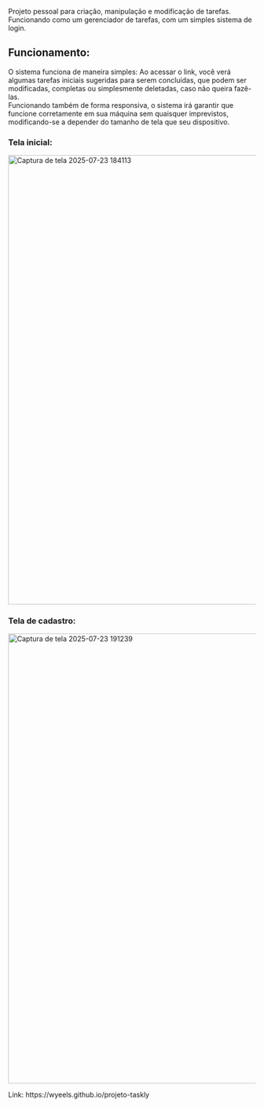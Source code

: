 <p>Projeto pessoal para criação, manipulação e modificação de tarefas. Funcionando como um gerenciador de tarefas, com um simples sistema de login.</p>

<h2>Funcionamento:</h2>
<p>O sistema funciona de maneira simples: Ao acessar o link, você verá algumas tarefas iniciais sugeridas para serem concluídas, que podem ser modificadas, completas ou simplesmente deletadas, caso não queira fazê-las. <br>
Funcionando também de forma responsiva, o sistema irá garantir que funcione corretamente em sua máquina sem quaisquer imprevistos, modificando-se a depender do tamanho de tela que seu dispositivo.<p>

<h3>Tela inicial:</h3>
<img width="1197" height="914" alt="Captura de tela 2025-07-23 184113" src="https://github.com/user-attachments/assets/d25e5c96-842a-45d9-8ed9-b814996136be" />

<h3>Tela de cadastro:</h3>
<img width="866" height="915" alt="Captura de tela 2025-07-23 191239" src="https://github.com/user-attachments/assets/7c58e776-584c-4807-bcaf-289087c769e1" />

<p>Link: https://wyeels.github.io/projeto-taskly<p>
